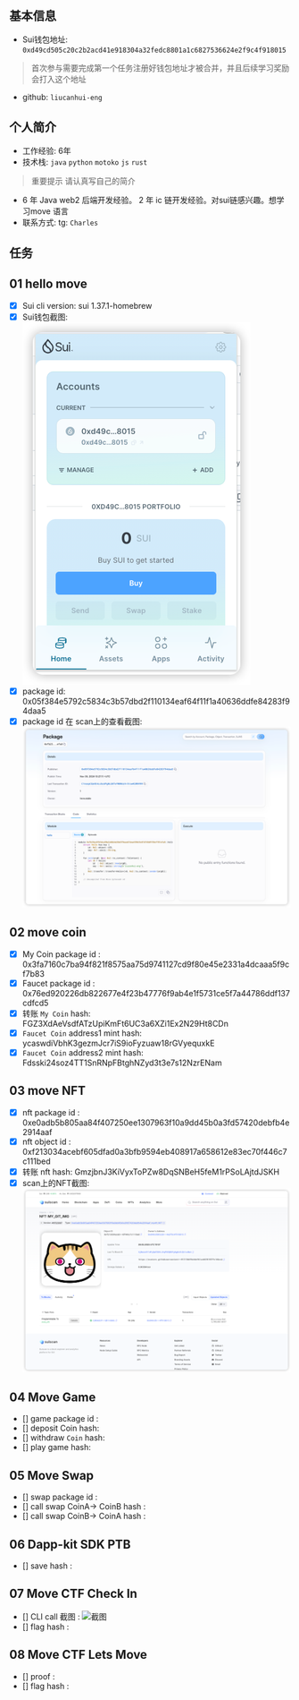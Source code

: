 ## 基本信息
- Sui钱包地址: `0xd49cd505c20c2b2acd41e918304a32fedc8801a1c6827536624e2f9c4f918015`
> 首次参与需要完成第一个任务注册好钱包地址才被合并，并且后续学习奖励会打入这个地址
- github: `liucanhui-eng`

## 个人简介
- 工作经验: 6年
- 技术栈: `java` `python` `motoko` `js` `rust`
> 重要提示 请认真写自己的简介
- 6 年 Java web2 后端开发经验。 2 年 ic 链开发经验。对sui链感兴趣。想学习move 语言
- 联系方式: tg: `Charles` 

## 任务

##   01 hello move  
- [x] Sui cli version: sui 1.37.1-homebrew
- [x] Sui钱包截图: ![Sui钱包截图](./images/sui_wallet.png)
- [x] package id: 0x05f384e5792c5834c3b57dbd2f110134eaf64f11f1a40636ddfe84283f94daa5
- [x] package id 在 scan上的查看截图:![Scan截图](./images/package.png)

##   02 move coin
- [x] My Coin package id : 0x3fa7160c7ba94f821f8575aa75d9741127cd9f80e45e2331a4dcaaa5f9cf7b83
- [x] Faucet package id : 0x76ed920226db822677e4f23b47776f9ab4e1f5731ce5f7a44786ddf137cdfcd5
- [x] 转账 `My Coin` hash: FGZ3XdAeVsdfATzUpiKmFt6UC3a6XZi1Ex2N29Ht8CDn
- [x] `Faucet Coin` address1 mint hash: ycaswdiVbhK3gezmJcr7iS9ioFyzuaw18rGVyequxkE
- [x] `Faucet Coin` address2 mint hash: Fdsski24soz4TT1SnRNpFBtghNZyd3t3e7s12NzrENam

##   03 move NFT
- [x] nft package id : 0xe0adb5b805aa84f407250ee1307963f10a9dd45b0a3fd57420debfb4e2914aaf
- [x] nft object id : 0xf213034acebf605dfad0a3bfb9594eb408917a658612e83ec70f446c7c111bed
- [x] 转账 nft  hash: GmzjbnJ3KiVyxToPZw8DqSNBeH5feM1rPSoLAjtdJSKH
- [x] scan上的NFT截图:![Scan截图](./images/nft.png)

##   04 Move Game
- [] game package id :
- [] deposit Coin hash:
- [] withdraw `Coin` hash:
- [] play game hash:

##   05 Move Swap
- [] swap package id :
- [] call swap CoinA-> CoinB  hash :
- [] call swap CoinB-> CoinA  hash :

##   06 Dapp-kit SDK PTB
- [] save hash :

##   07 Move CTF Check In
- [] CLI call 截图 : ![截图](./images/你的图片地址)
- [] flag hash :

##   08 Move CTF Lets Move
- [] proof : 
- [] flag hash :
